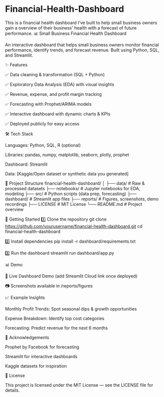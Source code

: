 # Financial-Health-Dashboard
This is a financial health dashboard I've built to help small business owners gain a overview of their business' health with a forecast of future performance. 
📊 Small Business Financial Health Dashboard

An interactive dashboard that helps small business owners monitor financial performance, identify trends, and forecast revenue. Built using Python, SQL, and Streamlit.

✨ Features

✅ Data cleaning & transformation (SQL + Python)

✅ Exploratory Data Analysis (EDA) with visual insights

✅ Revenue, expense, and profit margin tracking

✅ Forecasting with Prophet/ARIMA models

✅ Interactive dashboard with dynamic charts & KPIs

✅ Deployed publicly for easy access

🛠️ Tech Stack

Languages: Python, SQL, R (optional)

Libraries: pandas, numpy, matplotlib, seaborn, plotly, prophet

Dashboard: Streamlit

Data: [Kaggle/Open dataset or synthetic data you generated]

📂 Project Structure
financial-health-dashboard/
│
├── data/               # Raw & processed datasets
├── notebooks/          # Jupyter notebooks for EDA, modeling
├── src/                # Python scripts (data prep, forecasting)
├── dashboard/          # Streamlit app files
├── reports/            # Figures, screenshots, demo recordings
├── LICENSE             # MIT License
└── README.md           # Project overview

🚀 Getting Started
1️⃣ Clone the repository
git clone https://github.com/yourusername/financial-health-dashboard.git
cd financial-health-dashboard

2️⃣ Install dependencies
pip install -r dashboard/requirements.txt

3️⃣ Run the dashboard
streamlit run dashboard/app.py

📊 Demo

🔗 Live Dashboard Demo
 (add Streamlit Cloud link once deployed)

📷 Screenshots available in /reports/figures

📈 Example Insights

Monthly Profit Trends: Spot seasonal dips & growth opportunities

Expense Breakdown: Identify top cost categories

Forecasting: Predict revenue for the next 6 months

🤝 Acknowledgements

Prophet by Facebook
 for forecasting

Streamlit
 for interactive dashboards

Kaggle datasets
 for inspiration

📜 License

This project is licensed under the MIT License — see the LICENSE
 file for details.
